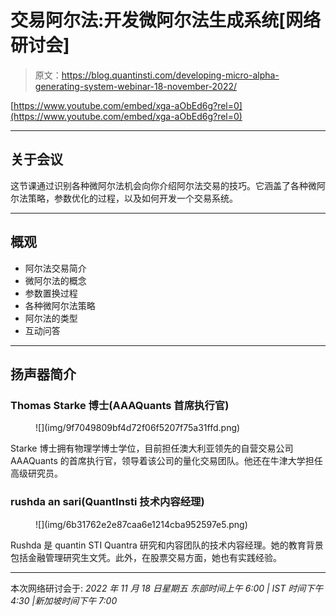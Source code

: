 # 交易阿尔法:开发微阿尔法生成系统[网络研讨会]

> 原文：<https://blog.quantinsti.com/developing-micro-alpha-generating-system-webinar-18-november-2022/>

[https://www.youtube.com/embed/xga-aObEd6g?rel=0](https://www.youtube.com/embed/xga-aObEd6g?rel=0)

* * *

## 关于会议

这节课通过识别各种微阿尔法机会向你介绍阿尔法交易的技巧。它涵盖了各种微阿尔法策略，参数优化的过程，以及如何开发一个交易系统。

* * *

## 概观

*   阿尔法交易简介
*   微阿尔法的概念
*   参数置换过程
*   各种微阿尔法策略
*   阿尔法的类型
*   互动问答

* * *

## 扬声器简介

### Thomas Starke 博士(AAAQuants 首席执行官)

<figure class="kg-card kg-image-card">![](img/9f7049809bf4d72f06f5207f75a31ffd.png)</figure>

Starke 博士拥有物理学博士学位，目前担任澳大利亚领先的自营交易公司 AAAQuants 的首席执行官，领导着该公司的量化交易团队。他还在牛津大学担任高级研究员。

### rushda an sari(QuantInsti 技术内容经理)

<figure class="kg-card kg-image-card">![](img/6b31762e2e87caa6e1214cba952597e5.png)</figure>

Rushda 是 quantin STI Quantra 研究和内容团队的技术内容经理。她的教育背景包括金融管理研究生文凭。此外，在股票交易方面，她也有实践经验。

* * *

本次网络研讨会于:
*2022 年 11 月 18 日星期五
东部时间上午 6:00 | IST 时间下午 4:30 |新加坡时间下午 7:00*